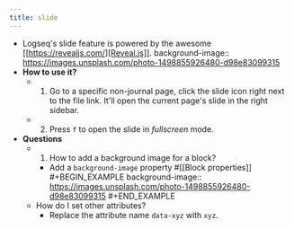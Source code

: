 ```yaml
---
title: slide
---
```


- Logseq's slide feature is powered by the awesome [[https://revealjs.com/][Reveal.js]].
  background-image:: https://images.unsplash.com/photo-1498855926480-d98e83099315
- **How to use it?**
    - 1. Go to a specific non-journal page, click the slide icon right next to the file link.
      It'll open the current page's slide in the right sidebar.
    - 2. Press `f` to open the slide in _fullscreen_ mode.
- **Questions**
    - 1. How to add a background image for a block?
        - Add a `background-image` property #[[Block properties]] 
          #+BEGIN_EXAMPLE
          background-image:: https://images.unsplash.com/photo-1498855926480-d98e83099315
          #+END_EXAMPLE
    - How do I set other attributes?
        - Replace the attribute name `data-xyz` with `xyz`.